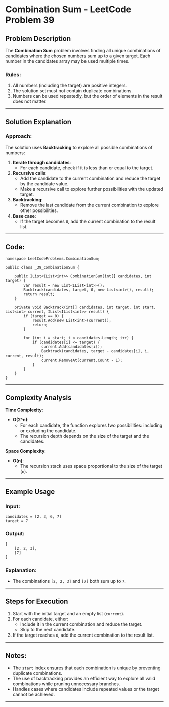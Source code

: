 Combination Sum - LeetCode Problem 39
=====================================

Problem Description
-------------------

The **Combination Sum** problem involves finding all unique combinations of candidates where the chosen numbers sum up to a given target. Each number in the candidates array may be used multiple times.

### Rules:

1.  All numbers (including the target) are positive integers.
2.  The solution set must not contain duplicate combinations.
3.  Numbers can be used repeatedly, but the order of elements in the result does not matter.

* * * * *

Solution Explanation
--------------------

### Approach:

The solution uses **Backtracking** to explore all possible combinations of numbers:

1.  **Iterate through candidates**:
    -   For each candidate, check if it is less than or equal to the target.
2.  **Recursive calls**:
    -   Add the candidate to the current combination and reduce the target by the candidate value.
    -   Make a recursive call to explore further possibilities with the updated target.
3.  **Backtracking**:
    -   Remove the last candidate from the current combination to explore other possibilities.
4.  **Base case**:
    -   If the target becomes `0`, add the current combination to the result list.

* * * * *

Code:
-----

```
namespace LeetCodeProblems.CombinationSum;

public class _39_CombinationSum {

    public IList<IList<int>> CombinationSum(int[] candidates, int target) {
        var result = new List<IList<int>>();
        Backtrack(candidates, target, 0, new List<int>(), result);
        return result;
    }

    private void Backtrack(int[] candidates, int target, int start, List<int> current, IList<IList<int>> result) {
        if (target == 0) {
            result.Add(new List<int>(current));
            return;
        }

        for (int i = start; i < candidates.Length; i++) {
            if (candidates[i] <= target) {
                current.Add(candidates[i]);
                Backtrack(candidates, target - candidates[i], i, current, result);
                current.RemoveAt(current.Count - 1);
            }
        }
    }
}

```

* * * * *

Complexity Analysis
-------------------

**Time Complexity**:

-   **O(2^n)**:
    -   For each candidate, the function explores two possibilities: including or excluding the candidate.
    -   The recursion depth depends on the size of the target and the candidates.

**Space Complexity**:

-   **O(n)**:
    -   The recursion stack uses space proportional to the size of the target (`n`).

* * * * *

Example Usage
-------------

### Input:

```
candidates = [2, 3, 6, 7]
target = 7

```

### Output:

```
[
    [2, 2, 3],
    [7]
]

```

### Explanation:

-   The combinations `[2, 2, 3]` and `[7]` both sum up to `7`.

* * * * *

Steps for Execution
-------------------

1.  Start with the initial target and an empty list (`current`).
2.  For each candidate, either:
    -   Include it in the current combination and reduce the target.
    -   Skip to the next candidate.
3.  If the target reaches `0`, add the current combination to the result list.

* * * * *

Notes:
------

-   The `start` index ensures that each combination is unique by preventing duplicate combinations.
-   The use of backtracking provides an efficient way to explore all valid combinations while pruning unnecessary branches.
-   Handles cases where candidates include repeated values or the target cannot be achieved.

* * * * *

